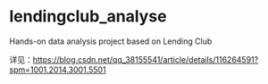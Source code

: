 # lendingclub_analyse
Hands-on data analysis project based on Lending Club

详见：https://blog.csdn.net/qq_38155541/article/details/116264591?spm=1001.2014.3001.5501
